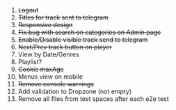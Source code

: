 1. ~~Logout~~
2. ~~Titles for track sent to telegram~~
3. ~~Responsive design~~
4. ~~Fix bug with search on categories on Admin page~~
5. ~~Enable/Disable visible track send to telegram~~
6. ~~Next/Prev track button on player~~
7. View by Date/Genres
8. Playlist?
9. ~~Cookie maxAge~~
10. Menus view on mobile
11. ~~Remove console warnings~~
12. Add validation to Dropzone (not empty)
13. Remove all files from test spaces after each e2e test
